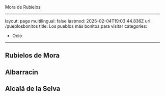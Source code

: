 Mora de Rubielos

---
layout: page
multilingual: false
lastmod: 2025-02-04T19:03:44.836Z
url: /pueblosbonitos
title: Los pueblos más bonitos para visitar
categories:
  - Ocio
---

## Rubielos de Mora

## Albarracin

## Alcalá de la Selva
